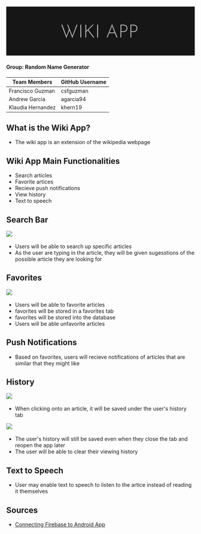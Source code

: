 
![](img/logo.png)

#### Group: Random Name Generator

| Team Members | GitHub Username |
| ------ | ------ |
| Francisco Guzman | csfguzman |
| Andrew Garcia | agarcia94 |
| Klaudia Hernandez | khern19 |


## What is the Wiki App?
* The wiki app is an extension of the wikipedia webpage 

## Wiki App Main Functionalities
* Search articles
* Favorite artices
* Recieve push notifications
* View history
* Text to speech

## Search Bar

![](img/searchbar.gif)

* Users will be able to search up specific articles
* As the user are typing in the article, they will be given sugesstions of the possible article they are looking for

## Favorites

![](img/favorite1.gif) 

* Users will be able to favorite articles
* favorites will be stored in a favorites tab
* favorites will be stored into the database
* Users will be able unfavorite articles

## Push Notifications
* Based on favorites, users will recieve notifications of articles that are similar that they might like

## History

![](img/history1.gif) 
* When clicking onto an article, it will be saved under the user's history tab


![](img/history2.gif)
* The user's history will still be saved even when they close the tab and reopen the app later
* The user will be able to clear their viewing history


## Text to Speech
* User may enable text to speech to listen to the artice instead of reading it themselves

## Sources
- [Connecting Firebase to Android App](https://firebase.google.com/docs/android/setup?authuser=0#console) 
